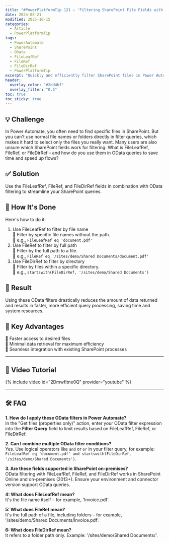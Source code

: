 ```yaml
---
title: "#PowerPlatformTip 121 – 'Filtering SharePoint File Fields with OData'"
date: 2024-08-21
modified: 2025-10-15
categories:
  - Article
  - PowerPlatformTip
tags:
  - PowerAutomate
  - SharePoint
  - OData
  - FileLeafRef
  - FileRef
  - FileDirRef
  - PowerPlatformTip
excerpt: "Quickly and efficiently filter SharePoint files in Power Automate by using FileLeafRef (file name), FileRef (full path), and FileDirRef (folder) fields with simple OData filter expressions – even if you don’t know how these fields work yet."
header:
  overlay_color: "#2dd4bf"
  overlay_filter: "0.5"
toc: true
toc_sticky: true
---
```


## 💡 Challenge
In Power Automate, you often need to find specific files in SharePoint. But you can't use normal file names or folders directly in filter queries, which makes it hard to select only the files you really want. Many users are also unsure which SharePoint fields work for filtering: What is FileLeafRef, FileRef, or FileDirRef – and how do you use them in OData queries to save time and speed up flows?

## ✅ Solution
Use the FileLeafRef, FileRef, and FileDirRef fields in combination with OData filtering to streamline your SharePoint queries.

## 🔧 How It's Done
Here's how to do it:
1. Use FileLeafRef to filter by file name  
   🔸 Filter by specific file names without the path.  
   🔸 e.g., `FileLeafRef eq 'document.pdf'`
2. Use FileRef to filter by full path  
   🔸 Filter by the full path to a file.  
   🔸 e.g., `FileRef eq '/sites/demo/Shared Documents/document.pdf'`
3. Use FileDirRef to filter by directory  
   🔸 Filter by files within a specific directory.  
   🔸 e.g., `startswith(FileDirRef, '/sites/demo/Shared Documents')`

## 🎉 Result
Using these OData filters drastically reduces the amount of data returned and results in faster, more efficient query processing, saving time and system resources.

## 🌟 Key Advantages
🔸 Faster access to desired files  
🔸 Minimal data retrieval for maximum efficiency  
🔸 Seamless integration with existing SharePoint processes

---

## 🎥 Video Tutorial
{% include video id="2DmwfItne0Q" provider="youtube" %}

---

## 🛠️ FAQ
**1. How do I apply these OData filters in Power Automate?**  
In the "Get files (properties only)" action, enter your OData filter expression into the **Filter Query** field to limit results based on FileLeafRef, FileRef, or FileDirRef.

**2. Can I combine multiple OData filter conditions?**  
Yes. Use logical operators like `and` or `or` in your filter query, for example:  
`FileLeafRef eq 'document.pdf' and startswith(FileDirRef, '/sites/demo/Shared Documents')`.

**3. Are these fields supported in SharePoint on-premises?**  
OData filtering with FileLeafRef, FileRef, and FileDirRef works in SharePoint Online and on-premises (2013+). Ensure your environment and connector version support OData queries.

**4: What does FileLeafRef mean?**  
It's the file name itself – for example, 'Invoice.pdf'.

**5: What does FileRef mean?**  
It's the full path of a file, including folders – for example, '/sites/demo/Shared Documents/Invoice.pdf'.

**6: What does FileDirRef mean?**  
It refers to a folder path only. Example: '/sites/demo/Shared Documents/'.